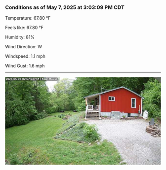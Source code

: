 ### Conditions as of May 7, 2025 at 3:03:09 PM CDT 

Temperature: 67.80 &deg;F

Feels like: 67.80 &deg;F

Humidity: 81%

Wind Direction: W

Windspeed: 1.1 mph

Wind Gust: 1.6 mph

---

<img src="./images/latest.jpeg"/>

